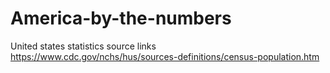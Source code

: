 # America-by-the-numbers
United states statistics 
source links
https://www.cdc.gov/nchs/hus/sources-definitions/census-population.htm
